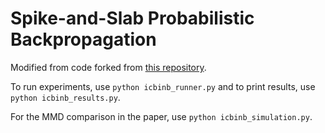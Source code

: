 # Spike-and-Slab Probabilistic Backpropagation
Modified from code forked from [this repository](https://github.com/HIPS/Probabilistic-Backpropagation).

To run experiments, use `python icbinb_runner.py` and to print results, use `python icbinb_results.py`.

For the MMD comparison in the paper, use `python icbinb_simulation.py`.

